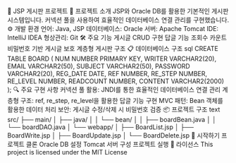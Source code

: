 📝 JSP 게시판 프로젝트
📌 프로젝트 소개
JSP와 Oracle DB를 활용한 기본적인 게시판 시스템입니다. 커넥션 풀을 사용하여 효율적인 데이터베이스 연결 관리를 구현했습니다.
⚙️ 개발 환경
언어: Java, JSP
데이터베이스: Oracle
서버: Apache Tomcat
IDE: IntelliJ IDEA
형상관리: Git
🛠 주요 기능
게시글 CRUD 구현
답글 기능
조회수 카운트
비밀번호 기반 게시글 보호
계층형 게시판 구조
📋 데이터베이스 구조
sql
CREATE TABLE BOARD (
    NUM NUMBER PRIMARY KEY,
    WRITER VARCHAR2(20),
    EMAIL VARCHAR2(50),
    SUBJECT VARCHAR2(50),
    PASSWORD VARCHAR2(20),
    REG_DATE DATE,
    REF NUMBER,
    RE_STEP NUMBER,
    RE_LEVEL NUMBER,
    READCOUNT NUMBER,
    CONTENT VARCHAR2(2000)
);
🔍 주요 구현 사항
커넥션 풀 활용: JNDI를 통한 효율적인 데이터베이스 연결 관리
계층형 구조: ref, re_step, re_level을 활용한 답글 기능 구현
MVC 패턴: Bean 객체를 활용한 데이터 처리
보안: 게시글 수정/삭제 시 비밀번호 검증
📦 프로젝트 구조
text
src/
├── main/
│   ├── java/
│   │   └── bean/
│   │       ├── boardBean.java
│   │       └── boardDAO.java
│   └── webapp/
│       ├── BoardList.jsp
│       ├── BoardWrite.jsp
│       ├── BoardUpdate.jsp
│       └── BoardDelete.jsp
🚀 시작하기
프로젝트 클론
Oracle DB 설정
Tomcat 서버 구성
프로젝트 실행
📝 라이선스
This project is licensed under the MIT License
